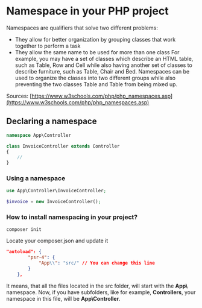 # Namespace in your PHP project

Namespaces are qualifiers that solve two different problems:

- They allow for better organization by grouping classes that work together to perform a task
- They allow the same name to be used for more than one class
For example, you may have a set of classes which describe an HTML table, such as Table, Row and Cell while also having another set of classes to describe furniture, such as Table, Chair and Bed. Namespaces can be used to organize the classes into two different groups while also preventing the two classes Table and Table from being mixed up.

Sources: [https://www.w3schools.com/php/php_namespaces.asp](https://www.w3schools.com/php/php_namespaces.asp)


## Declaring a namespace

```php 
namespace App\Controller 

class InvoiceController extends Controller  
{
    //
}
```

### Using a namespace

```php 
use App\Controller\InvoiceController;

$invoice = new InvoiceController();
```

### How to install namespacing in your project?

```
composer init
```

Locate your composer.json and update it 

```json 
"autoload": {
        "psr-4": {
            "App\\": "src/" // You can change this line
        }
    },
```

It means, that all the files located in the src folder, will start with the **App\\** namespace. Now, if you have subfolders, like for example, **Controllers**, your namespace in this file, will be **App\\Controller**.
